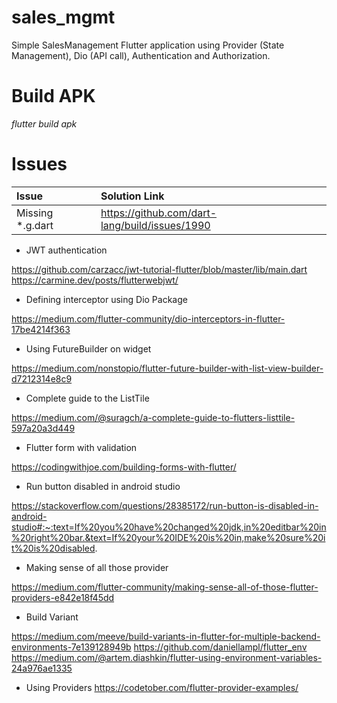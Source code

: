 # sales_mgmt

Simple SalesManagement Flutter application using Provider (State Management), Dio (API call), Authentication and Authorization.  

# Build APK 

*flutter build apk*

# Issues 

|Issue     | Solution Link|
|:---------| :------------|
| Missing *.g.dart | https://github.com/dart-lang/build/issues/1990 |


* JWT authentication 

https://github.com/carzacc/jwt-tutorial-flutter/blob/master/lib/main.dart
https://carmine.dev/posts/flutterwebjwt/

* Defining interceptor using Dio Package 

https://medium.com/flutter-community/dio-interceptors-in-flutter-17be4214f363

* Using FutureBuilder on widget

https://medium.com/nonstopio/flutter-future-builder-with-list-view-builder-d7212314e8c9

* Complete guide to the ListTile

https://medium.com/@suragch/a-complete-guide-to-flutters-listtile-597a20a3d449

* Flutter form with validation

https://codingwithjoe.com/building-forms-with-flutter/

* Run button disabled in android studio

https://stackoverflow.com/questions/28385172/run-button-is-disabled-in-android-studio#:~:text=If%20you%20have%20changed%20jdk,in%20editbar%20in%20right%20bar.&text=If%20your%20IDE%20is%20in,make%20sure%20it%20is%20disabled.

* Making sense of all those provider

https://medium.com/flutter-community/making-sense-all-of-those-flutter-providers-e842e18f45dd

* Build Variant 

https://medium.com/meeve/build-variants-in-flutter-for-multiple-backend-environments-7e139128949b
https://github.com/daniellampl/flutter_env
https://medium.com/@artem.diashkin/flutter-using-environment-variables-24a976ae1335

* Using Providers
https://codetober.com/flutter-provider-examples/